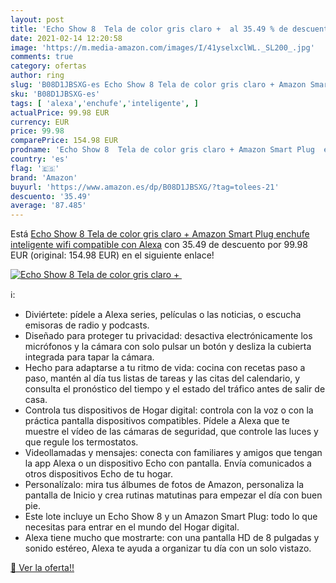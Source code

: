 ```yaml
---
layout: post
title: 'Echo Show 8  Tela de color gris claro +  al 35.49 % de descuento'
date: 2021-02-14 12:20:58
image: 'https://m.media-amazon.com/images/I/41yselxclWL._SL200_.jpg'
comments: true
category: ofertas
author: ring
slug: 'B08D1JBSXG-es Echo Show 8 Tela de color gris claro + Amazon Smart Plug...'
sku: 'B08D1JBSXG-es'
tags: [ 'alexa','enchufe','inteligente', ]
actualPrice: 99.98 EUR
currency: EUR
price: 99.98
comparePrice: 154.98 EUR
prodname: 'Echo Show 8  Tela de color gris claro + Amazon Smart Plug  enchufe inteligente wifi   compatible con Alexa'
country: 'es'
flag: '🇪🇸'
brand: 'Amazon'
buyurl: 'https://www.amazon.es/dp/B08D1JBSXG/?tag=tolees-21'
descuento: '35.49'
average: '87.485'
---
```


Está [Echo Show 8  Tela de color gris claro + Amazon Smart Plug  enchufe inteligente wifi   compatible con Alexa](https://www.amazon.es/dp/B08D1JBSXG/?tag=tolees-21) con 35.49 de descuento por 99.98 EUR (original: 154.98 EUR) en el siguiente enlace!

[![Echo Show 8  Tela de color gris claro + ](https://m.media-amazon.com/images/I/41yselxclWL._SL200_.jpg)](https://www.amazon.es/dp/B08D1JBSXG/?tag=tolees-21)

ℹ️:

- Diviértete: pídele a Alexa series, películas o las noticias, o escucha emisoras de radio y podcasts.
- Diseñado para proteger tu privacidad: desactiva electrónicamente los micrófonos y la cámara con solo pulsar un botón y desliza la cubierta integrada para tapar la cámara.
- Hecho para adaptarse a tu ritmo de vida: cocina con recetas paso a paso, mantén al día tus listas de tareas y las citas del calendario, y consulta el pronóstico del tiempo y el estado del tráfico antes de salir de casa.
- Controla tus dispositivos de Hogar digital: controla con la voz o con la práctica pantalla dispositivos compatibles. Pídele a Alexa que te muestre el vídeo de las cámaras de seguridad, que controle las luces y que regule los termostatos.
- Videollamadas y mensajes: conecta con familiares y amigos que tengan la app Alexa o un dispositivo Echo con pantalla. Envía comunicados a otros dispositivos Echo de tu hogar.
- Personalízalo: mira tus álbumes de fotos de Amazon, personaliza la pantalla de Inicio y crea rutinas matutinas para empezar el día con buen pie.
- Este lote incluye un Echo Show 8 y un Amazon Smart Plug: todo lo que necesitas para entrar en el mundo del Hogar digital.
- Alexa tiene mucho que mostrarte: con una pantalla HD de 8 pulgadas y sonido estéreo, Alexa te ayuda a organizar tu día con un solo vistazo.

[🛒 Ver la oferta!!](https://www.amazon.es/dp/B08D1JBSXG/?tag=tolees-21)
